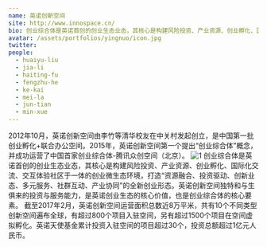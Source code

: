 ```yaml
---
name: 英诺创新空间
site: http://www.innospace.cn/
bio: 创业综合体是英诺首创的创业生态业态，其核心是构建风险投资、产业资源、创业孵化、国际化交流、交互体验社区于一体的创业微生态环境，打造“资源融合、投资驱动、创新业态、多元服务、社群互动、产业协同”的全新创业形态。
avatar: /assets/portfolios/yingnuo/icon.jpg
twitter: 
people:
  - huaiyu-liu
  - jia-li
  - haiting-fu
  - fengzhu-he
  - ke-kai
  - mei-la
  - jun-tian
  - min-xue
---
```


2012年10月，英诺创新空间由李竹等清华校友在中关村发起创立，是中国第一批创业孵化+联合办公空间。2015年，英诺创新空间第一个提出“创业综合体”概念，并成功运营了中国首家创业综合体-腾讯众创空间（北京）。
![1](/assets/portfolios/yingnuo/1.jpg)
创业综合体是英诺首创的创业生态业态，其核心是构建风险投资、产业资源、创业孵化、国际化交流、交互体验社区于一体的创业微生态环境，打造“资源融合、投资驱动、创新业态、多元服务、社群互动、产业协同”的全新创业形态。英诺创新空间独特和与生俱来的投资与服务能力，是英诺创业生态的核心价值，也是创业综合体的核心要素。
截至2017年2月，英诺创新空间运营面积总数近8万平米，共有10个不同类型创新空间遍布全球，有超过800个项目入驻空间，另有超过1500个项目在空间虚拟孵化。英诺天使基金累计投资入驻空间的项目超过30个，投资总额超过1亿元人民币。
